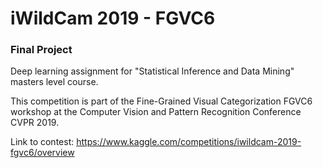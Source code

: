 # iWildCam 2019 - FGVC6

### Final Project

Deep learning assignment for "Statistical Inference and Data Mining" masters level course.

This competition is part of the Fine-Grained Visual Categorization FGVC6 workshop at the Computer Vision and Pattern Recognition Conference CVPR 2019.

Link to contest: https://www.kaggle.com/competitions/iwildcam-2019-fgvc6/overview
